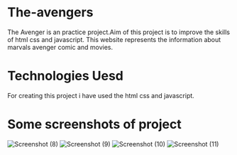 # The-avengers
The Avenger is an practice project.Aim of this project is to improve the skills of html css and javascript.
This website represents the information about marvals avenger comic and movies. 
# Technologies Uesd
For creating this project i have used the html css and javascript.
# Some screenshots of project
![Screenshot (8)](https://github.com/user-attachments/assets/54128ccc-6fda-4216-9c55-052141ff7458)
![Screenshot (9)](https://github.com/user-attachments/assets/4df88976-5160-4042-8664-c7adf9a3e4c7)
![Screenshot (10)](https://github.com/user-attachments/assets/d49c2765-ede2-46a3-8475-b26699e4a397)
![Screenshot (11)](https://github.com/user-attachments/assets/638b6928-85d7-42f2-b43a-4d1d00631d36)


